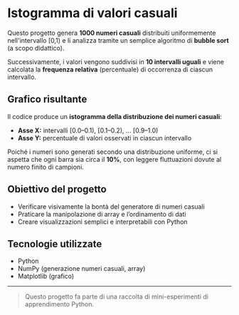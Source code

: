 # Istogramma di valori casuali

Questo progetto genera **1000 numeri casuali** distribuiti uniformemente nell'intervallo [0,1) e li analizza tramite un semplice algoritmo di **bubble sort** (a scopo didattico).  

Successivamente, i valori vengono suddivisi in **10 intervalli uguali** e viene calcolata la **frequenza relativa** (percentuale) di occorrenza di ciascun intervallo.

## Grafico risultante

Il codice produce un **istogramma della distribuzione dei numeri casuali**:

- **Asse X:** intervalli [0.0–0.1), [0.1–0.2), … [0.9–1.0)  
- **Asse Y:** percentuale di valori osservati in ciascun intervallo  

Poiché i numeri sono generati secondo una distribuzione uniforme, ci si aspetta che ogni barra sia circa il **10%**, con leggere fluttuazioni dovute al numero finito di campioni.

## Obiettivo del progetto

- Verificare visivamente la bontà del generatore di numeri casuali  
- Praticare la manipolazione di array e l’ordinamento di dati  
- Creare visualizzazioni semplici e interpretabili con Python

## Tecnologie utilizzate

- Python  
- NumPy (generazione numeri casuali, array)  
- Matplotlib (grafico)  

---

> Questo progetto fa parte di una raccolta di mini-esperimenti di apprendimento Python.
